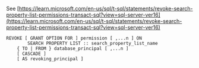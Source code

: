 See [https://learn.microsoft.com/en-us/sql/t-sql/statements/revoke-search-property-list-permissions-transact-sql?view=sql-server-ver16](https://learn.microsoft.com/en-us/sql/t-sql/statements/revoke-search-property-list-permissions-transact-sql?view=sql-server-ver16)
```
REVOKE [ GRANT OPTION FOR ] permission [ ,...n ] ON  
        SEARCH PROPERTY LIST :: search_property_list_name  
    { TO | FROM } database_principal [ ,...n ]  
    [ CASCADE ]  
    [ AS revoking_principal ]
```
